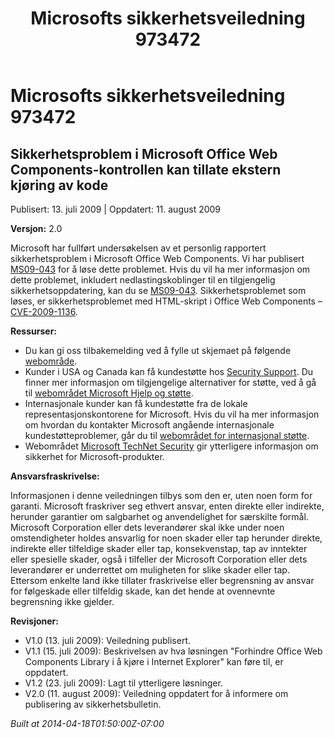 ﻿---
title: Microsofts sikkerhetsveiledning 973472
TOCTitle: "973472"
ms:assetid: "973472"
ms:mtpsurl: https://technet.microsoft.com/nb-NO/library/973472(v=Security.10)
ms:contentKeyID: 61230858
ms.date: 04/18/2014
mtps_version: v=Security.10
ms.translationtype: HT
---

# Microsofts sikkerhetsveiledning 973472

## Sikkerhetsproblem i Microsoft Office Web Components-kontrollen kan tillate ekstern kjøring av kode

Publisert: 13. juli 2009 | Oppdatert: 11. august 2009

**Versjon:** 2.0

Microsoft har fullført undersøkelsen av et personlig rapportert sikkerhetsproblem i Microsoft Office Web Components. Vi har publisert [MS09-043](http://go.microsoft.com/fwlink/?linkid=128110) for å løse dette problemet. Hvis du vil ha mer informasjon om dette problemet, inkludert nedlastingskoblinger til en tilgjengelig sikkerhetsoppdatering, kan du se [MS09-043](http://go.microsoft.com/fwlink/?linkid=128110). Sikkerhetsproblemet som løses, er sikkerhetsproblemet med HTML-skript i Office Web Components – [CVE-2009-1136](http://www.cve.mitre.org/cgi-bin/cvename.cgi?name=cve-2006-1136).

**Ressurser:**

  - Du kan gi oss tilbakemelding ved å fylle ut skjemaet på følgende [webområde](https://support.microsoft.com/common/survey.aspx?scid=sw;en;1257&amp;showpage=1&amp;ws=technet&amp;sd=tech).
  - Kunder i USA og Canada kan få kundestøtte hos [Security Support](http://go.microsoft.com/fwlink/?linkid=21131). Du finner mer informasjon om tilgjengelige alternativer for støtte, ved å gå til [webområdet Microsoft Hjelp og støtte](http://support.microsoft.com/).
  - Internasjonale kunder kan få kundestøtte fra de lokale representasjonskontorene for Microsoft. Hvis du vil ha mer informasjon om hvordan du kontakter Microsoft angående internasjonale kundestøtteproblemer, går du til [webområdet for internasjonal støtte](http://go.microsoft.com/fwlink/?linkid=21155).
  - Webområdet [Microsoft TechNet Security](http://go.microsoft.com/fwlink/?linkid=21132) gir ytterligere informasjon om sikkerhet for Microsoft-produkter.

**Ansvarsfraskrivelse:**

Informasjonen i denne veiledningen tilbys som den er, uten noen form for garanti. Microsoft fraskriver seg ethvert ansvar, enten direkte eller indirekte, herunder garantier om salgbarhet og anvendelighet for særskilte formål. Microsoft Corporation eller dets leverandører skal ikke under noen omstendigheter holdes ansvarlig for noen skader eller tap herunder direkte, indirekte eller tilfeldige skader eller tap, konsekvenstap, tap av inntekter eller spesielle skader, også i tilfeller der Microsoft Corporation eller dets leverandører er underrettet om muligheten for slike skader eller tap. Ettersom enkelte land ikke tillater fraskrivelse eller begrensning av ansvar for følgeskade eller tilfeldig skade, kan det hende at ovennevnte begrensning ikke gjelder.

**Revisjoner:**

  - V1.0 (13. juli 2009): Veiledning publisert.
  - V1.1 (15. juli 2009): Beskrivelsen av hva løsningen "Forhindre Office Web Components Library i å kjøre i Internet Explorer" kan føre til, er oppdatert.
  - V1.2 (23. juli 2009): Lagt til ytterligere løsninger.
  - V2.0 (11. august 2009): Veiledning oppdatert for å informere om publisering av sikkerhetsbulletin.

*Built at 2014-04-18T01:50:00Z-07:00*

